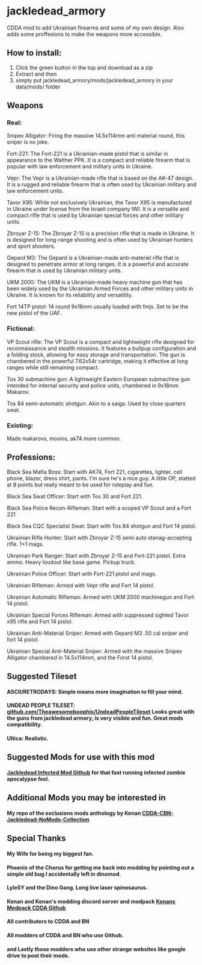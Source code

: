 # jackledead_armory
CDDA mod to add Ukrainian firearms and some of my own design. Also adds some proffesions to make the weapons more accessible. 

## How to install:
1. Click the green button in the top and download as a zip
2. Extract and then
3. simply put jackledead_armory/mods/jackledead_armory in your data/mods/ folder

## Weapons
### Real:
Snipex Alligator: Firing the massive 14.5x114mm anti material round, this sniper is no joke.

Fort-221: The Fort-221 is a Ukrainian-made pistol that is similar in appearance to the Walther PPK. It is a compact and reliable firearm that is popular with law enforcement and military units in Ukraine.

Vepr: The Vepr is a Ukrainian-made rifle that is based on the AK-47 design. It is a rugged and reliable firearm that is often used by Ukrainian military and law enforcement units.

Tavor X95: While not exclusively Ukrainian, the Tavor X95 is manufactured in Ukraine under license from the Israeli company IWI. It is a versatile and compact rifle that is used by Ukrainian special forces and other military units.

Zbroyar Z-15: The Zbroyar Z-15 is a precision rifle that is made in Ukraine. It is designed for long-range shooting and is often used by Ukrainian hunters and sport shooters.

Gepard M3: The Gepard is a Ukrainian-made anti-materiel rifle that is designed to penetrate armor at long ranges. It is a powerful and accurate firearm that is used by Ukrainian military units.

UKM 2000: The UKM is a Ukrainian-made heavy machine gun that has been widely used by the Ukrainian Armed Forces and other military units in Ukraine. It is known for its reliability and versatility.

Fort 14TP pistol: 14 round 9x18mm usually loaded with fmjs. Set to be the new pistol of the UAF.

### Fictional:
VP Scout rifle: The VP Scout is a compact and lightweight rifle designed for reconnaissance and stealth missions. It features a bullpup configuration and a folding stock, allowing for easy storage and transportation. The gun is chambered in the powerful 7.62x54r cartridge, making it effective at long ranges while still remaining compact.

Tos 30 submachine gun: A lightweight Eastern European submachine gun intended for internal security and police units, chambered in 9x18mm Makarov.

Tos 84 semi-automatic shotgun: Akin to a saiga. Used by close quarters swat. 

### Existing:
Made makarovs, mosins, ak74 more common.

## Professions:

Black Sea Mafia Boss: Start with AK74, Fort 221, cigarettes, lighter, cell phone, blazer, dress shirt, pants. I'm sure he's a nice guy. A little OP, statted at 8 points but really meant to be used for roleplay and fun.

Black Sea Swat Officer: Start with Tos 30 and Fort 221.

Black Sea Police Recon-Rifleman: Start with a scoped VP Scout and a Fort 221

Black Sea CQC Specialist Swat: Start with Tos 84 shotgun and Fort 14 pistol.

Ukrainian Rifle Hunter: Start with Zbroyar Z-15 semi auto stanag-accepting rifle. 1+1 mags.

Ukrainian Park Ranger: Start with Zbroyar Z-15 and Fort-221 pistol. Extra ammo. Heavy loudout like base game. Pickup truck.

Ukrainian Police Officer: Start with Fort-221 pistol and mags.

Ukrainian Rifleman: Armed with Vepr rifle and Fort 14 pistol.

Ukrainian Automatic Rifleman: Armed with UKM 2000 machinegun and Fort 14 pistol.

Ukrainian Special Forces Rifleman: Armed with suppressed sighted Tavor x95 rifle and Fort 14 pistol.

Ukrainian Anti-Material Sniper: Armed with Gepard M3 .50 cal sniper and fort 14 pistol.

Ukrainian Special Anti-Material Sniper: Armed with the massive Snipex Alligator chambered in 14.5x114mm, and the Forst 14 pistol.

## Suggested Tileset
#### ASCII/RETRODAYS: Simple means more imagination to fill your mind.
#### UNDEAD PEOPLE TILESET: [github.com/Theawesomeboophis/UndeadPeopleTileset](https://github.com/Theawesomeboophis/UndeadPeopleTileset) Looks great with the guns from jackledead armory, is very visible and fun. Great mods compatibility.
#### Ultica: Realistic.

## Suggested Mods for use with this mod
#### [Jackledead Infected Mod Github](https://github.com/jackledead/jackledead_infected) for that fast running infected zombie  apocalypse feel.

## Additional Mods you may be interested in
#### My repo of the exclusions mods anthology by Kenan [CDDA-CBN-Jackledead-NoMods-Collection](https://github.com/jackledead/CDDA-CBN-Jackledead-NoMods-Collection)

## Special Thanks
#### My Wife for being my biggest fan.
#### Phoenix of the Chorus for getting me back into modding by pointing out a simple old bug I accidentally left in dinomod.
#### LyleSY and the Dino Gang. Long live laser spinosaurus.
#### Kenan and Kenan's modding discord server and modpack [Kenans Modpack CDDA Github](https://github.com/Kenan2000/CDDA-Structured-Kenan-Modpack)
#### All contributers to CDDA and BN
#### All modders of CDDA and BN who use Github.
#### and Lastly those modders who use other strange websites like google drive to post their mods.
